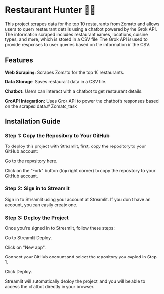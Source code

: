 # Restaurant Hunter 🤖🍛
This project scrapes data for the top 10 restaurants from Zomato and allows users to query restaurant details using a chatbot powered by the Grok API. The information scraped includes restaurant names, locations, cuisine types, and more, which is stored in a CSV file. The Grok API is used to provide responses to user queries based on the information in the CSV.

## Features
**Web Scraping:** Scrapes Zomato for the top 10 restaurants.

**Data Storage:** Saves restaurant data in a CSV file.

**Chatbot:** Users can interact with a chatbot to get restaurant details.

**GroAPI Integration:** Uses Grok API to power the chatbot’s responses based on the scraped data.# Zomato_task

## Installation Guide
### Step 1: Copy the Repository to Your GitHub
To deploy this project with Streamlit, first, copy the repository to your GitHub account:

Go to the repository here.

Click on the "Fork" button (top right corner) to copy the repository to your GitHub account.

### Step 2: Sign in to Streamlit
Sign in to Streamlit using your account at Streamlit. If you don't have an account, you can easily create one.

### Step 3: Deploy the Project
Once you're signed in to Streamlit, follow these steps:

Go to Streamlit Deploy.

Click on "New app".

Connect your GitHub account and select the repository you copied in Step 1.

Click Deploy.

Streamlit will automatically deploy the project, and you will be able to access the chatbot directly in your browser.


